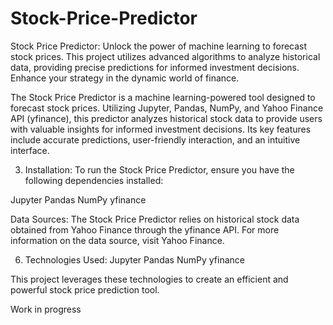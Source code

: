 # Stock-Price-Predictor
Stock Price Predictor: Unlock the power of machine learning to forecast stock prices. This project utilizes advanced algorithms to analyze historical data, providing precise predictions for informed investment decisions. Enhance your strategy in the dynamic world of finance. 

The Stock Price Predictor is a machine learning-powered tool designed to forecast stock prices. Utilizing Jupyter, Pandas, NumPy, and Yahoo Finance API (yfinance), this predictor analyzes historical stock data to provide users with valuable insights for informed investment decisions. Its key features include accurate predictions, user-friendly interaction, and an intuitive interface.

3. Installation:
To run the Stock Price Predictor, ensure you have the following dependencies installed:

Jupyter
Pandas
NumPy
yfinance


Data Sources:
The Stock Price Predictor relies on historical stock data obtained from Yahoo Finance through the yfinance API. For more information on the data source, visit Yahoo Finance.

6. Technologies Used:
Jupyter
Pandas
NumPy
yfinance

This project leverages these technologies to create an efficient and powerful stock price prediction tool.

Work in progress
